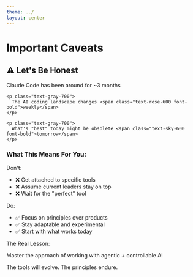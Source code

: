 ```yaml
---
theme: ../
layout: center
---
```


# Important Caveats

<v-clicks>

<div class="bg-amber-50 rounded-lg p-8 mb-6 border-l-4 border-amber-500 shadow">
  <h2 class="text-2xl font-bold text-amber-700 mb-4">⚠️ Let's Be Honest</h2>
  
  <div class="space-y-4 text-lg">
    <p class="text-gray-900">
      Claude Code has been around for <span class="text-emerald-600 font-bold">~3 months</span>
    </p>
    
    <p class="text-gray-700">
      The AI coding landscape changes <span class="text-rose-600 font-bold">weekly</span>
    </p>
    
    <p class="text-gray-700">
      What's "best" today might be obsolete <span class="text-sky-600 font-bold">tomorrow</span>
    </p>
  </div>
</div>

<div class="bg-purple-50 rounded-lg p-6 mb-6 shadow">
  <h3 class="text-xl font-bold text-gray-900 mb-3">What This Means For You:</h3>
  <div class="grid grid-cols-2 gap-6">
    <div>
      <p class="text-md font-semibold text-rose-600 mb-2">Don't:</p>
      <ul class="text-sm text-gray-700 space-y-1">
        <li>❌ Get attached to specific tools</li>
        <li>❌ Assume current leaders stay on top</li>
        <li>❌ Wait for the "perfect" tool</li>
      </ul>
    </div>
    <div>
      <p class="text-md font-semibold text-emerald-600 mb-2">Do:</p>
      <ul class="text-sm text-gray-700 space-y-1">
        <li>✅ Focus on principles over products</li>
        <li>✅ Stay adaptable and experimental</li>
        <li>✅ Start with what works today</li>
      </ul>
    </div>
  </div>
</div>

<div class="text-center p-6 bg-emerald-100 rounded-lg shadow">
  <p class="text-xl text-gray-900 font-semibold mb-2">The Real Lesson:</p>
  <p class="text-lg text-emerald-700 font-bold">
    Master the approach of working with agentic + controllable AI
  </p>
  <p class="text-md text-gray-600 mt-2">
    The tools will evolve. The principles endure.
  </p>
</div>

</v-clicks>

<!--
I need to be straight with you. Claude Code is new. Really new. In the fast-moving world of AI, three months is both forever and nothing.

By the time you watch this, there might be something better. That's not a bug - it's a feature of progress.

But here's what won't change: the need for tools that respect your expertise while amplifying your capabilities. Tools that are both powerful and transparent.

Focus on the principles. The tools are just the current implementation.
-->

